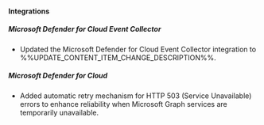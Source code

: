 
#### Integrations

##### Microsoft Defender for Cloud Event Collector

- Updated the Microsoft Defender for Cloud Event Collector integration to %%UPDATE_CONTENT_ITEM_CHANGE_DESCRIPTION%%.

##### Microsoft Defender for Cloud

- Added automatic retry mechanism for HTTP 503 (Service Unavailable) errors to enhance reliability when Microsoft Graph services are temporarily unavailable.
